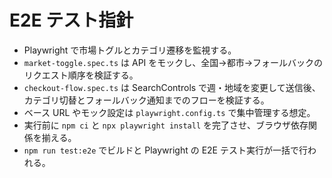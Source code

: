 # E2E テスト指針

- Playwright で市場トグルとカテゴリ遷移を監視する。
- `market-toggle.spec.ts` は API をモックし、全国→都市→フォールバックのリクエスト順序を検証する。
- `checkout-flow.spec.ts` は SearchControls で週・地域を変更して送信後、カテゴリ切替とフォールバック通知までのフローを検証する。
- ベース URL やモック設定は `playwright.config.ts` で集中管理する想定。
- 実行前に `npm ci` と `npx playwright install` を完了させ、ブラウザ依存関係を揃える。
- `npm run test:e2e` でビルドと Playwright の E2E テスト実行が一括で行われる。
